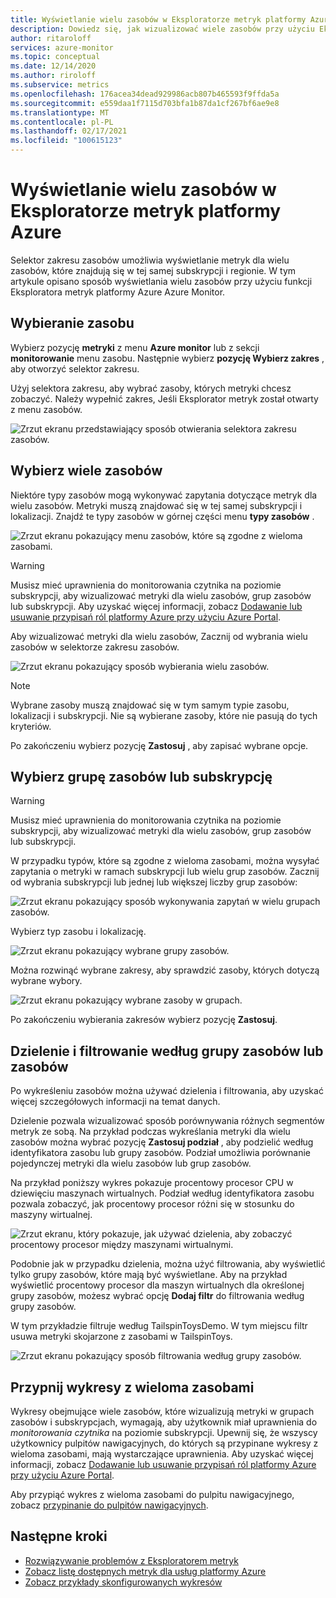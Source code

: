 ```yaml
---
title: Wyświetlanie wielu zasobów w Eksploratorze metryk platformy Azure
description: Dowiedz się, jak wizualizować wiele zasobów przy użyciu Eksploratora metryk platformy Azure.
author: ritaroloff
services: azure-monitor
ms.topic: conceptual
ms.date: 12/14/2020
ms.author: riroloff
ms.subservice: metrics
ms.openlocfilehash: 176acea34dead929986acb807b465593f9ffda5a
ms.sourcegitcommit: e559daa1f7115d703bfa1b87da1cf267bf6ae9e8
ms.translationtype: MT
ms.contentlocale: pl-PL
ms.lasthandoff: 02/17/2021
ms.locfileid: "100615123"
---
```

# <a name="view-multiple-resources-in-the-azure-metrics-explorer"></a>Wyświetlanie wielu zasobów w Eksploratorze metryk platformy Azure

Selektor zakresu zasobów umożliwia wyświetlanie metryk dla wielu zasobów, które znajdują się w tej samej subskrypcji i regionie. W tym artykule opisano sposób wyświetlania wielu zasobów przy użyciu funkcji Eksploratora metryk platformy Azure Azure Monitor. 

## <a name="select-a-resource"></a>Wybieranie zasobu 

Wybierz pozycję **metryki** z menu **Azure monitor** lub z sekcji **monitorowanie** menu zasobu. Następnie wybierz **pozycję Wybierz zakres** , aby otworzyć selektor zakresu. 

Użyj selektora zakresu, aby wybrać zasoby, których metryki chcesz zobaczyć. Należy wypełnić zakres, Jeśli Eksplorator metryk został otwarty z menu zasobów. 

![Zrzut ekranu przedstawiający sposób otwierania selektora zakresu zasobów.](./media/metrics-dynamic-scope/019.png)

## <a name="select-multiple-resources"></a>Wybierz wiele zasobów 

Niektóre typy zasobów mogą wykonywać zapytania dotyczące metryk dla wielu zasobów. Metryki muszą znajdować się w tej samej subskrypcji i lokalizacji. Znajdź te typy zasobów w górnej części menu **typy zasobów** .

![Zrzut ekranu pokazujący menu zasobów, które są zgodne z wieloma zasobami.](./media/metrics-dynamic-scope/020.png)

> [!WARNING] 
> Musisz mieć uprawnienia do monitorowania czytnika na poziomie subskrypcji, aby wizualizować metryki dla wielu zasobów, grup zasobów lub subskrypcji. Aby uzyskać więcej informacji, zobacz [Dodawanie lub usuwanie przypisań ról platformy Azure przy użyciu Azure Portal](../../role-based-access-control/role-assignments-portal.md).

Aby wizualizować metryki dla wielu zasobów, Zacznij od wybrania wielu zasobów w selektorze zakresu zasobów. 

![Zrzut ekranu pokazujący sposób wybierania wielu zasobów.](./media/metrics-dynamic-scope/021.png)

> [!NOTE]
> Wybrane zasoby muszą znajdować się w tym samym typie zasobu, lokalizacji i subskrypcji. Nie są wybierane zasoby, które nie pasują do tych kryteriów. 

Po zakończeniu wybierz pozycję **Zastosuj** , aby zapisać wybrane opcje. 

## <a name="select-a-resource-group-or-subscription"></a>Wybierz grupę zasobów lub subskrypcję 

> [!WARNING]
> Musisz mieć uprawnienia do monitorowania czytnika na poziomie subskrypcji, aby wizualizować metryki dla wielu zasobów, grup zasobów lub subskrypcji. 

W przypadku typów, które są zgodne z wieloma zasobami, można wysyłać zapytania o metryki w ramach subskrypcji lub wielu grup zasobów. Zacznij od wybrania subskrypcji lub jednej lub większej liczby grup zasobów: 

![Zrzut ekranu pokazujący sposób wykonywania zapytań w wielu grupach zasobów.](./media/metrics-dynamic-scope/022.png)

Wybierz typ zasobu i lokalizację. 

![Zrzut ekranu pokazujący wybrane grupy zasobów.](./media/metrics-dynamic-scope/023.png)

Można rozwinąć wybrane zakresy, aby sprawdzić zasoby, których dotyczą wybrane wybory.

![Zrzut ekranu pokazujący wybrane zasoby w grupach.](./media/metrics-dynamic-scope/024.png)

Po zakończeniu wybierania zakresów wybierz pozycję **Zastosuj**. 

## <a name="split-and-filter-by-resource-group-or-resources"></a>Dzielenie i filtrowanie według grupy zasobów lub zasobów

Po wykreśleniu zasobów można używać dzielenia i filtrowania, aby uzyskać więcej szczegółowych informacji na temat danych. 

Dzielenie pozwala wizualizować sposób porównywania różnych segmentów metryk ze sobą. Na przykład podczas wykreślania metryki dla wielu zasobów można wybrać pozycję **Zastosuj podział** , aby podzielić według identyfikatora zasobu lub grupy zasobów. Podział umożliwia porównanie pojedynczej metryki dla wielu zasobów lub grup zasobów.  

Na przykład poniższy wykres pokazuje procentowy procesor CPU w dziewięciu maszynach wirtualnych. Podział według identyfikatora zasobu pozwala zobaczyć, jak procentowy procesor różni się w stosunku do maszyny wirtualnej. 

![Zrzut ekranu, który pokazuje, jak używać dzielenia, aby zobaczyć procentowy procesor między maszynami wirtualnymi.](./media/metrics-dynamic-scope/026.png)

Podobnie jak w przypadku dzielenia, można użyć filtrowania, aby wyświetlić tylko grupy zasobów, które mają być wyświetlane.  Aby na przykład wyświetlić procentowy procesor dla maszyn wirtualnych dla określonej grupy zasobów, możesz wybrać opcję **Dodaj filtr** do filtrowania według grupy zasobów. 

W tym przykładzie filtruje według TailspinToysDemo. W tym miejscu filtr usuwa metryki skojarzone z zasobami w TailspinToys. 

![Zrzut ekranu pokazujący sposób filtrowania według grupy zasobów.](./media/metrics-dynamic-scope/027.png)

## <a name="pin-multiple-resource-charts"></a>Przypnij wykresy z wieloma zasobami 

Wykresy obejmujące wiele zasobów, które wizualizują metryki w grupach zasobów i subskrypcjach, wymagają, aby użytkownik miał uprawnienia do *monitorowania czytnika* na poziomie subskrypcji. Upewnij się, że wszyscy użytkownicy pulpitów nawigacyjnych, do których są przypinane wykresy z wieloma zasobami, mają wystarczające uprawnienia. Aby uzyskać więcej informacji, zobacz [Dodawanie lub usuwanie przypisań ról platformy Azure przy użyciu Azure Portal](../../role-based-access-control/role-assignments-portal.md).

Aby przypiąć wykres z wieloma zasobami do pulpitu nawigacyjnego, zobacz [przypinanie do pulpitów nawigacyjnych](../essentials/metrics-charts.md#pinning-to-dashboards). 

## <a name="next-steps"></a>Następne kroki

* [Rozwiązywanie problemów z Eksploratorem metryk](../essentials/metrics-troubleshoot.md)
* [Zobacz listę dostępnych metryk dla usług platformy Azure](../platform/metrics-supported.md)
* [Zobacz przykłady skonfigurowanych wykresów](../essentials/metric-chart-samples.md)